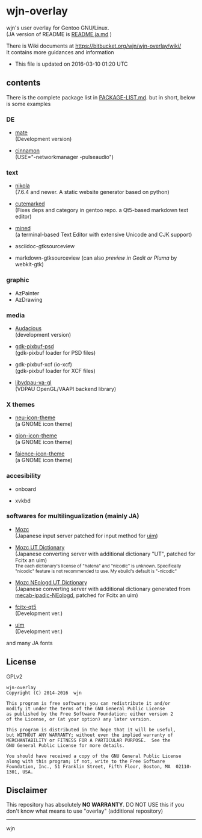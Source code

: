 wjn-overlay
==============

wjn's user overlay for Gentoo GNU/Linux.  
(JA version of README is [README.ja.md](README.ja.md) )

There is Wiki documents at <https://bitbucket.org/wjn/wjn-overlay/wiki/>  
It contains more guidances and information

- This file is updated on 2016-03-10 01:20 UTC

## contents

There is the complete package list in [PACKAGE-LIST.md](PACKAGE-LIST.md).
but in short, below is some examples

### DE

- [mate](https://github.com/mate-desktop)  
	(Development version)

- [cinnamon](http://cinnamon.linuxmint.com/)  
  (USE="-networkmanager -pulseaudio")

### text

- [nikola](http://getnikola.com/)  
    (7.6.4 and newer. A static website generator based on python)

- [cutemarked](http://cloose.github.io/CuteMarkEd/)  
    (Fixes deps and category in gentoo repo. a Qt5-based markdown text editor)

- [mined](http://towo.net/mined/)  
    (a terminal-based Text Editor with extensive Unicode and CJK support)

- asciidoc-gtksourceview

- markdown-gtksourceview
    (can also *preview in Gedit or Pluma* by webkit-gtk)

### graphic

- AzPainter
- AzDrawing

### media

- [Audacious](http://audacious-media-player.org/)  
    (development version)

- [gdk-pixbuf-psd](http://cgit.sukimashita.com/gdk-pixbuf-psd.git/)  
    (gdk-pixbuf loader for PSD files)

- gdk-pixbuf-xcf (io-xcf)  
    (gdk-pixbuf loader for XCF files)
    
- [libvdpau-va-gl](https://github.com/i-rinat/libvdpau-va-gl)  
    (VDPAU OpenGL/VAAPI backend library)

### X themes

- [neu-icon-theme](http://www.silvestre.com.ar/)  
    (a GNOME icon theme)

- [gion-icon-theme](http://www.silvestre.com.ar/)  
    (a GNOME icon theme)

- [faience-icon-theme](http://tiheum.deviantart.com/art/Faience-icon-theme-255099649)  
    (a GNOME icon theme)

### accesibility

- onboard

- xvkbd

### softwares for multilingualization (mainly JA)

- [Mozc](https://code.google.com/p/mozc/)  
    (Japanese input server patched for input method for [uim](https://code.google.com/p/uim/))
 
- [Mozc UT Dictionary](http://www.geocities.jp/ep3797/mozc_01.html)  
    (Japanese converting server with additional dictionary "UT", patched for Fcitx an uim)  
    <small>The each dictionary's license of "hatena" and "nicodic" is unknown. Specifically "nicodic" feature is not recommended to use. My ebuild's default is "-nicodic"</small>

- [Mozc NEologd UT Dictionary](http://www.geocities.jp/ep3797/mozc_01.html)  
    (Japanese converting server with additional dictionary generated from [mecab-ipadic-NEologd](https://github.com/neologd/mecab-ipadic-neologd), patched for Fcitx an uim)  

- [fcitx-qt5](http://fcitx-im.org/)  
    (Development ver.)

- [uim](http://code.google.com/p/uim/)  
    (Development ver.)

and many JA fonts

## License

GPLv2

```
wjn-overlay
Copyright (C) 2014-2016  wjn

This program is free software; you can redistribute it and/or
modify it under the terms of the GNU General Public License
as published by the Free Software Foundation; either version 2
of the License, or (at your option) any later version.

This program is distributed in the hope that it will be useful,
but WITHOUT ANY WARRANTY; without even the implied warranty of
MERCHANTABILITY or FITNESS FOR A PARTICULAR PURPOSE.  See the
GNU General Public License for more details.

You should have received a copy of the GNU General Public License
along with this program; if not, write to the Free Software
Foundation, Inc., 51 Franklin Street, Fifth Floor, Boston, MA  02110-1301, USA.
```

## Disclaimer

This repository has absolutely **NO WARRANTY**.
DO NOT USE this if you don't know what means to use "overlay" (additional repository)

----
wjn

